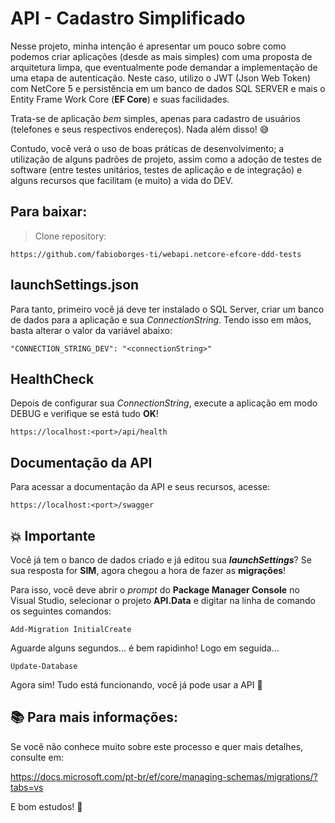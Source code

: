 # API - Cadastro Simplificado

Nesse projeto, minha intenção é apresentar um pouco sobre como podemos criar aplicações (desde as mais simples) com uma proposta de arquitetura limpa, que eventualmente pode demandar a  implementação de uma etapa de autenticação. Neste caso, utilizo o JWT (Json Web Token) com NetCore 5 e persistência em um banco de dados SQL SERVER e mais o Entity Frame Work Core (**EF Core**) e suas facilidades. 

Trata-se de aplicação *bem* simples, apenas para cadastro de usuários (telefones e seus respectivos endereços). Nada além  disso! 😅 

Contudo, você verá o uso de boas práticas de desenvolvimento; a utilização de alguns padrões de projeto, assim como a adoção de testes de software (entre testes unitários, testes de aplicação e de integração) e alguns recursos que facilitam (e muito) a vida do DEV. 

## Para baixar:

> Clone repository:

`https://github.com/fabioborges-ti/webapi.netcore-efcore-ddd-tests`

## launchSettings.json

Para tanto, primeiro você já deve ter instalado o SQL Server, criar um banco de dados para a aplicação e sua  *ConnectionString*. Tendo isso em mãos, basta alterar o valor da variável abaixo:

```
"CONNECTION_STRING_DEV": "<connectionString>"
```

## HealthCheck

Depois de configurar sua *ConnectionString*, execute a aplicação em modo DEBUG e verifique se está tudo **OK**! 

```
https://localhost:<port>/api/health
```

## Documentação da API

Para acessar a documentação da API e seus recursos, acesse: 

```
https://localhost:<port>/swagger
```

## 💥 Importante

Você já tem o banco de dados criado e já editou sua ***launchSettings***? Se sua resposta for **SIM**, agora chegou a hora de fazer as **migrações**!

Para isso, você deve abrir o *prompt* do **Package Manager Console** no Visual Studio,  selecionar o projeto **API.Data** e digitar na linha de comando os seguintes comandos:

```
Add-Migration InitialCreate
```

Aguarde alguns segundos... é bem rapidinho! Logo em seguida...

```
Update-Database
```

Agora sim! Tudo está funcionando, você já pode usar a API 🏃

## 📚 Para mais informações:

Se você não conhece muito sobre este processo e quer mais detalhes, consulte em:

https://docs.microsoft.com/pt-br/ef/core/managing-schemas/migrations/?tabs=vs

E bom estudos! 🚀
